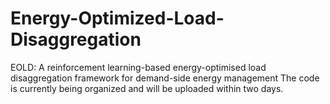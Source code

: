# Energy-Optimized-Load-Disaggregation
EOLD: A reinforcement learning-based energy-optimised load disaggregation framework for demand-side energy management
The code is currently being organized and will be uploaded within two days.
